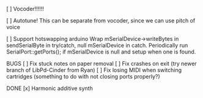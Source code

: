 
[ ] Vocoder!!!!!!

[ ] Autotune! This can be separate from vocoder, since we can use pitch of voice

[ ] Support hotswapping arduino
		Wrap mSerialDevice->writeBytes in sendSerialByte in try/catch, null mSerialDevice in catch.
		Periodically run SerialPort::getPorts(); if mSerialDevice is null and setup when one is found.


BUGS
[ ] Fix stuck notes on paper removal
[ ] Fix crashes on exit (try newer branch of LibPd-Cinder from Ryan)
[ ] Fix losing MIDI when switching cartridges
     (something to do with not closing ports properly?)


DONE
[x] Harmonic additive synth
